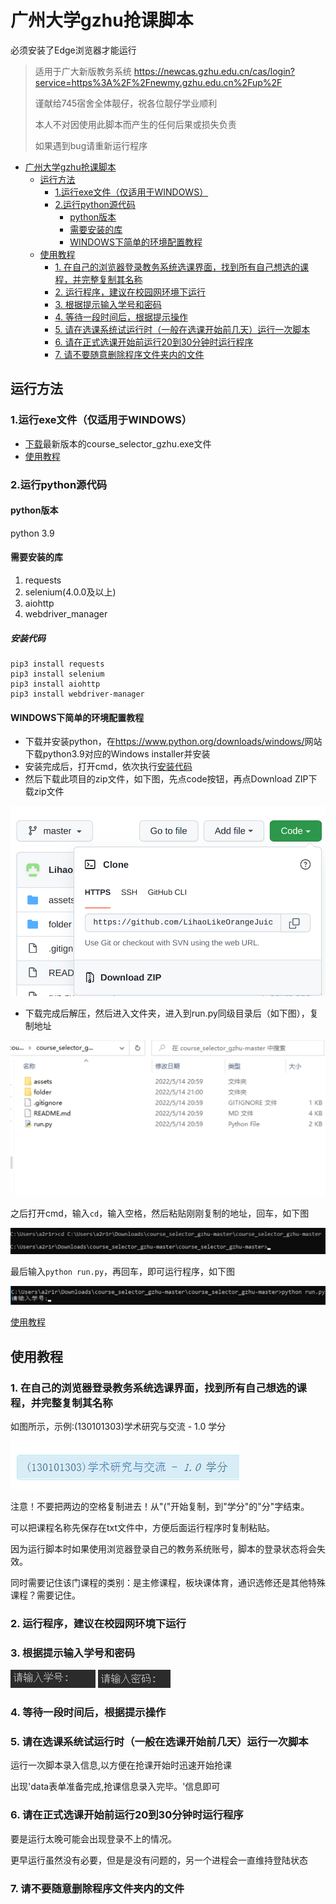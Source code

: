 # 广州大学gzhu抢课脚本

必须安装了Edge浏览器才能运行

> 适用于广大新版教务系统 <https://newcas.gzhu.edu.cn/cas/login?service=https%3A%2F%2Fnewmy.gzhu.edu.cn%2Fup%2F>
>
> 谨献给745宿舍全体靓仔，祝各位靓仔学业顺利
>
> 本人不对因使用此脚本而产生的任何后果或损失负责
>
> 如果遇到bug请重新运行程序

<!-- @import "[TOC]" {cmd="toc" depthFrom=1 depthTo=6 orderedList=false} -->

<!-- code_chunk_output -->

- [广州大学gzhu抢课脚本](#广州大学gzhu抢课脚本)
  - [运行方法](#运行方法)
    - [1.运行exe文件（仅适用于WINDOWS）](#1运行exe文件仅适用于windows)
    - [2.运行python源代码](#2运行python源代码)
      - [python版本](#python版本)
      - [需要安装的库](#需要安装的库)
      - [WINDOWS下简单的环境配置教程](#windows下简单的环境配置教程)
  - [使用教程](#使用教程)
    - [1. 在自己的浏览器登录教务系统选课界面，找到所有自己想选的课程，并完整复制其名称](#1-在自己的浏览器登录教务系统选课界面找到所有自己想选的课程并完整复制其名称)
    - [2. 运行程序，建议在校园网环境下运行](#2-运行程序建议在校园网环境下运行)
    - [3. 根据提示输入学号和密码](#3-根据提示输入学号和密码)
    - [4. 等待一段时间后，根据提示操作](#4-等待一段时间后根据提示操作)
    - [5. 请在选课系统试运行时（一般在选课开始前几天）运行一次脚本](#5-请在选课系统试运行时一般在选课开始前几天运行一次脚本)
    - [6. 请在正式选课开始前运行20到30分钟时运行程序](#6-请在正式选课开始前运行20到30分钟时运行程序)
    - [7. 请不要随意删除程序文件夹内的文件](#7-请不要随意删除程序文件夹内的文件)

<!-- /code_chunk_output -->

## 运行方法

### 1.运行exe文件（仅适用于WINDOWS）

- [下载](https://github.com/LihaoLikeOrangeJuice/course_selector_gzhu/releases)最新版本的course_selector_gzhu.exe文件
- [使用教程](#使用教程)

### 2.运行python源代码

#### python版本

python 3.9

#### 需要安装的库

1. requests
2. selenium(4.0.0及以上)
3. aiohttp
4. webdriver_manager

##### 安装代码

```shell
pip3 install requests
pip3 install selenium
pip3 install aiohttp
pip3 install webdriver-manager
```

#### WINDOWS下简单的环境配置教程

- 下载并安装python，在<https://www.python.org/downloads/windows/>网站下载python3.9对应的Windows installer并安装
- 安装完成后，打开cmd，依次执行[安装代码](#安装代码)
- 然后下载此项目的zip文件，如下图，先点code按钮，再点Download ZIP下载zip文件

![0](assets/0.png)

- 下载完成后解压，然后进入文件夹，进入到run.py同级目录后（如下图），复制地址

![1](assets/1.png)

之后打开cmd，输入`cd`，输入空格，然后粘贴刚刚复制的地址，回车，如下图

![2](assets/2.png)

最后输入`python run.py`，再回车，即可运行程序，如下图

![3](assets/3.png)

[使用教程](#使用教程)

## 使用教程

### 1. 在自己的浏览器登录教务系统选课界面，找到所有自己想选的课程，并完整复制其名称

如图所示，示例:(130101303)学术研究与交流 - 1.0 学分

![4](assets/4.png)

注意！不要把两边的空格复制进去！从"("开始复制，到"学分"的"分"字结束。

可以把课程名称先保存在txt文件中，方便后面运行程序时复制粘贴。

因为运行脚本时如果使用浏览器登录自己的教务系统账号，脚本的登录状态将会失效。

同时需要记住该门课程的类别：是主修课程，板块课体育，通识选修还是其他特殊课程？需要记住。

### 2. 运行程序，建议在校园网环境下运行

### 3. 根据提示输入学号和密码

![5](assets/5.png)
![6](assets/6.png)

### 4. 等待一段时间后，根据提示操作

### 5. 请在选课系统试运行时（一般在选课开始前几天）运行一次脚本

运行一次脚本录入信息,以方便在抢课开始时迅速开始抢课

出现'data表单准备完成,抢课信息录入完毕。'信息即可

### 6. 请在正式选课开始前运行20到30分钟时运行程序

要是运行太晚可能会出现登录不上的情况。

更早运行虽然没有必要，但是是没有问题的，另一个进程会一直维持登陆状态

### 7. 请不要随意删除程序文件夹内的文件
